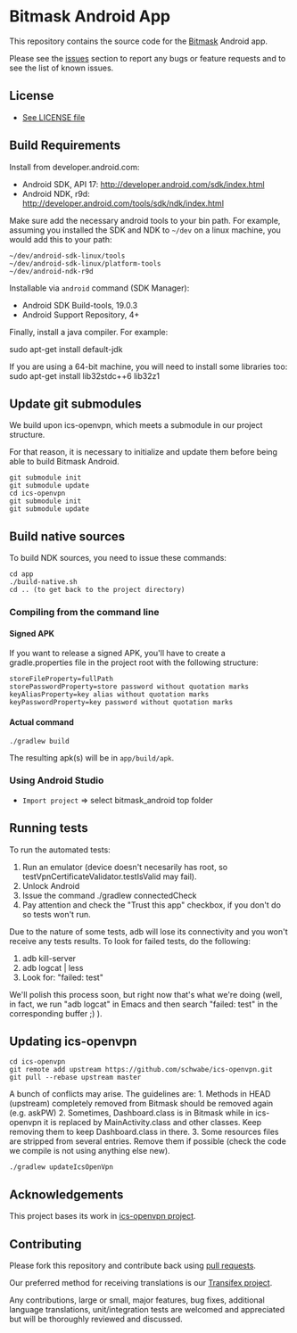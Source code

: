 # Bitmask Android App 

This repository contains the source code for the [Bitmask](https://bitmask.net/) Android app.

Please see the [issues](https://github.com/leapcode/bitmask_android/issues) section to
report any bugs or feature requests and to see the list of known issues.

## License

* [See LICENSE file](https://github.com/leapcode/bitmask_android/blob/master/LICENSE.txt)

## Build Requirements

Install from developer.android.com:

* Android SDK, API 17: http://developer.android.com/sdk/index.html
* Android NDK, r9d: http://developer.android.com/tools/sdk/ndk/index.html

Make sure add the necessary android tools to your bin path. For example, assuming you installed
the SDK and NDK to `~/dev` on a linux machine, you would add this to your path:

    ~/dev/android-sdk-linux/tools
    ~/dev/android-sdk-linux/platform-tools
    ~/dev/android-ndk-r9d

Installable via `android` command (SDK Manager):

* Android SDK Build-tools, 19.0.3
* Android Support Repository, 4+

Finally, install a java compiler. For example:

   sudo apt-get install default-jdk

If you are using a 64-bit machine, you will need to install some libraries too:
    sudo apt-get install lib32stdc++6 lib32z1

## Update git submodules

We build upon ics-openvpn, which meets a submodule in our project structure.

For that reason, it is necessary to initialize and update them before being able to build Bitmask Android.

    git submodule init
    git submodule update
    cd ics-openvpn
    git submodule init
    git submodule update

## Build native sources

To build NDK sources, you need to issue these commands:

    cd app
    ./build-native.sh
    cd .. (to get back to the project directory)

### Compiling from the command line
#### Signed APK

If you want to release a signed APK, you'll have to create a gradle.properties file in the project root with the following structure:
    
    storeFileProperty=fullPath
    storePasswordProperty=store password without quotation marks
    keyAliasProperty=key alias without quotation marks
    keyPasswordProperty=key password without quotation marks
    
#### Actual command
    ./gradlew build

The resulting apk(s) will be in `app/build/apk`.

### Using Android Studio

* `Import project` => select bitmask_android top folder

## Running tests

To run the automated tests:
   1. Run an emulator (device doesn't necesarily has root, so testVpnCertificateValidator.testIsValid may fail).
   2. Unlock Android
   3. Issue the command ./gradlew connectedCheck
   4. Pay attention and check the "Trust this app" checkbox, if you don't do so tests won't run.

Due to the nature of some tests, adb will lose its connectivity and you won't receive any tests results. To look for failed tests, do the following:
   1. adb kill-server
   2. adb logcat | less
   3. Look for: "failed: test"

We'll polish this process soon, but right now that's what we're doing (well, in fact, we run "adb logcat" in Emacs and then search "failed: test" in the corresponding buffer ;) ).

## Updating ics-openvpn

    cd ics-openvpn
    git remote add upstream https://github.com/schwabe/ics-openvpn.git
    git pull --rebase upstream master
    
A bunch of conflicts may arise. The guidelines are: 
    1. Methods in HEAD (upstream) completely removed from Bitmask should be removed again (e.g. askPW)
    2. Sometimes, Dashboard.class is in Bitmask while in ics-openvpn it is replaced by MainActivity.class and other classes. Keep removing them to keep Dashboard.class in there.
    3. Some resources files are stripped from several entries. Remove them if possible (check the code we compile is not using anything else new).

    ./gradlew updateIcsOpenVpn
## Acknowledgements

This project bases its work in [ics-openvpn project](https://code.google.com/p/ics-openvpn/).

## Contributing

Please fork this repository and contribute back using
[pull requests](https://github.com/leapcode/leap_android/pulls).

Our preferred method for receiving translations is our [Transifex project](https://www.transifex.com/projects/p/bitmask-android).

Any contributions, large or small, major features, bug fixes, additional
language translations, unit/integration tests are welcomed and appreciated
but will be thoroughly reviewed and discussed.
